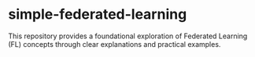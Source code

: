 # simple-federated-learning
This repository provides a foundational exploration of Federated Learning (FL) concepts through clear explanations and practical examples.

